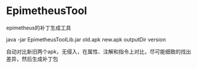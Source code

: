 # EpimetheusTool

epimetheus的补丁生成工具

java -jar EpimetheusToolLib.jar old.apk new.apk outputDir version

自动对比新旧两个apk，无侵入，在属性、注解和指令上对比，尽可能细致的找出差异，然后生成补丁包
